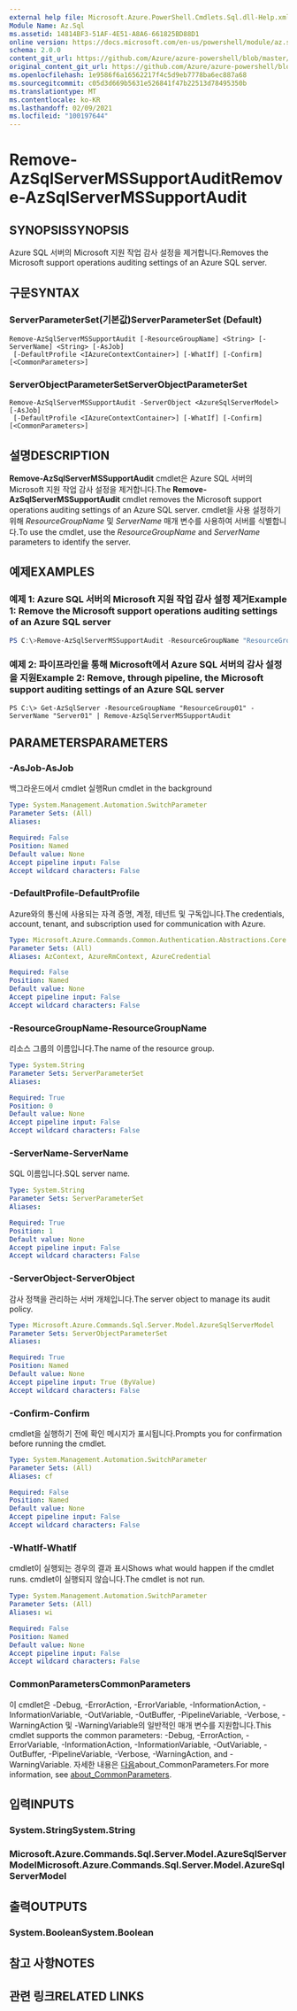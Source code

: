 ```yaml
---
external help file: Microsoft.Azure.PowerShell.Cmdlets.Sql.dll-Help.xml
Module Name: Az.Sql
ms.assetid: 14814BF3-51AF-4E51-A8A6-661825BD88D1
online version: https://docs.microsoft.com/en-us/powershell/module/az.sql/Remove-AzSqlServerMSSupportAudit
schema: 2.0.0
content_git_url: https://github.com/Azure/azure-powershell/blob/master/src/Sql/Sql/help/Remove-AzSqlServerMSSupportAudit.md
original_content_git_url: https://github.com/Azure/azure-powershell/blob/master/src/Sql/Sql/help/Remove-AzSqlServerMSSupportAudit.md
ms.openlocfilehash: 1e9586f6a16562217f4c5d9eb7778ba6ec887a68
ms.sourcegitcommit: c05d3d669b5631e526841f47b22513d78495350b
ms.translationtype: MT
ms.contentlocale: ko-KR
ms.lasthandoff: 02/09/2021
ms.locfileid: "100197644"
---
```

# <span data-ttu-id="857c3-101">Remove-AzSqlServerMSSupportAudit</span><span class="sxs-lookup"><span data-stu-id="857c3-101">Remove-AzSqlServerMSSupportAudit</span></span>

## <span data-ttu-id="857c3-102">SYNOPSIS</span><span class="sxs-lookup"><span data-stu-id="857c3-102">SYNOPSIS</span></span>
<span data-ttu-id="857c3-103">Azure SQL 서버의 Microsoft 지원 작업 감사 설정을 제거합니다.</span><span class="sxs-lookup"><span data-stu-id="857c3-103">Removes the Microsoft support operations auditing settings of an Azure SQL server.</span></span>

## <span data-ttu-id="857c3-104">구문</span><span class="sxs-lookup"><span data-stu-id="857c3-104">SYNTAX</span></span>

### <span data-ttu-id="857c3-105">ServerParameterSet(기본값)</span><span class="sxs-lookup"><span data-stu-id="857c3-105">ServerParameterSet (Default)</span></span>
```
Remove-AzSqlServerMSSupportAudit [-ResourceGroupName] <String> [-ServerName] <String> [-AsJob]
 [-DefaultProfile <IAzureContextContainer>] [-WhatIf] [-Confirm] [<CommonParameters>]
```

### <span data-ttu-id="857c3-106">ServerObjectParameterSet</span><span class="sxs-lookup"><span data-stu-id="857c3-106">ServerObjectParameterSet</span></span>
```
Remove-AzSqlServerMSSupportAudit -ServerObject <AzureSqlServerModel> [-AsJob]
 [-DefaultProfile <IAzureContextContainer>] [-WhatIf] [-Confirm] [<CommonParameters>]
```

## <span data-ttu-id="857c3-107">설명</span><span class="sxs-lookup"><span data-stu-id="857c3-107">DESCRIPTION</span></span>
<span data-ttu-id="857c3-108">**Remove-AzSqlServerMSSupportAudit** cmdlet은 Azure SQL 서버의 Microsoft 지원 작업 감사 설정을 제거합니다.</span><span class="sxs-lookup"><span data-stu-id="857c3-108">The **Remove-AzSqlServerMSSupportAudit** cmdlet removes the  Microsoft support operations auditing settings of an Azure SQL server.</span></span>
<span data-ttu-id="857c3-109">cmdlet을 사용 설정하기 위해 *ResourceGroupName* 및 *ServerName* 매개 변수를 사용하여 서버를 식별합니다.</span><span class="sxs-lookup"><span data-stu-id="857c3-109">To use the cmdlet, use the *ResourceGroupName* and *ServerName* parameters to identify the server.</span></span>

## <span data-ttu-id="857c3-110">예제</span><span class="sxs-lookup"><span data-stu-id="857c3-110">EXAMPLES</span></span>

### <span data-ttu-id="857c3-111">예제 1: Azure SQL 서버의 Microsoft 지원 작업 감사 설정 제거</span><span class="sxs-lookup"><span data-stu-id="857c3-111">Example 1: Remove the Microsoft support operations auditing settings of an Azure SQL server</span></span>
```powershell
PS C:\>Remove-AzSqlServerMSSupportAudit -ResourceGroupName "ResourceGroup01" -ServerName "Server01"
```

### <span data-ttu-id="857c3-112">예제 2: 파이프라인을 통해 Microsoft에서 Azure SQL 서버의 감사 설정을 지원</span><span class="sxs-lookup"><span data-stu-id="857c3-112">Example 2: Remove, through pipeline, the Microsoft support auditing settings of an Azure SQL server</span></span>
```
PS C:\> Get-AzSqlServer -ResourceGroupName "ResourceGroup01" -ServerName "Server01" | Remove-AzSqlServerMSSupportAudit
```

## <span data-ttu-id="857c3-113">PARAMETERS</span><span class="sxs-lookup"><span data-stu-id="857c3-113">PARAMETERS</span></span>

### <span data-ttu-id="857c3-114">-AsJob</span><span class="sxs-lookup"><span data-stu-id="857c3-114">-AsJob</span></span>
<span data-ttu-id="857c3-115">백그라운드에서 cmdlet 실행</span><span class="sxs-lookup"><span data-stu-id="857c3-115">Run cmdlet in the background</span></span>

```yaml
Type: System.Management.Automation.SwitchParameter
Parameter Sets: (All)
Aliases:

Required: False
Position: Named
Default value: None
Accept pipeline input: False
Accept wildcard characters: False
```

### <span data-ttu-id="857c3-116">-DefaultProfile</span><span class="sxs-lookup"><span data-stu-id="857c3-116">-DefaultProfile</span></span>
<span data-ttu-id="857c3-117">Azure와의 통신에 사용되는 자격 증명, 계정, 테넌트 및 구독입니다.</span><span class="sxs-lookup"><span data-stu-id="857c3-117">The credentials, account, tenant, and subscription used for communication with Azure.</span></span>

```yaml
Type: Microsoft.Azure.Commands.Common.Authentication.Abstractions.Core.IAzureContextContainer
Parameter Sets: (All)
Aliases: AzContext, AzureRmContext, AzureCredential

Required: False
Position: Named
Default value: None
Accept pipeline input: False
Accept wildcard characters: False
```

### <span data-ttu-id="857c3-118">-ResourceGroupName</span><span class="sxs-lookup"><span data-stu-id="857c3-118">-ResourceGroupName</span></span>
<span data-ttu-id="857c3-119">리소스 그룹의 이름입니다.</span><span class="sxs-lookup"><span data-stu-id="857c3-119">The name of the resource group.</span></span>

```yaml
Type: System.String
Parameter Sets: ServerParameterSet
Aliases:

Required: True
Position: 0
Default value: None
Accept pipeline input: False
Accept wildcard characters: False
```

### <span data-ttu-id="857c3-120">-ServerName</span><span class="sxs-lookup"><span data-stu-id="857c3-120">-ServerName</span></span>
<span data-ttu-id="857c3-121">SQL 이름입니다.</span><span class="sxs-lookup"><span data-stu-id="857c3-121">SQL server name.</span></span>

```yaml
Type: System.String
Parameter Sets: ServerParameterSet
Aliases:

Required: True
Position: 1
Default value: None
Accept pipeline input: False
Accept wildcard characters: False
```

### <span data-ttu-id="857c3-122">-ServerObject</span><span class="sxs-lookup"><span data-stu-id="857c3-122">-ServerObject</span></span>
<span data-ttu-id="857c3-123">감사 정책을 관리하는 서버 개체입니다.</span><span class="sxs-lookup"><span data-stu-id="857c3-123">The server object to manage its audit policy.</span></span>

```yaml
Type: Microsoft.Azure.Commands.Sql.Server.Model.AzureSqlServerModel
Parameter Sets: ServerObjectParameterSet
Aliases:

Required: True
Position: Named
Default value: None
Accept pipeline input: True (ByValue)
Accept wildcard characters: False
```

### <span data-ttu-id="857c3-124">-Confirm</span><span class="sxs-lookup"><span data-stu-id="857c3-124">-Confirm</span></span>
<span data-ttu-id="857c3-125">cmdlet을 실행하기 전에 확인 메시지가 표시됩니다.</span><span class="sxs-lookup"><span data-stu-id="857c3-125">Prompts you for confirmation before running the cmdlet.</span></span>

```yaml
Type: System.Management.Automation.SwitchParameter
Parameter Sets: (All)
Aliases: cf

Required: False
Position: Named
Default value: None
Accept pipeline input: False
Accept wildcard characters: False
```

### <span data-ttu-id="857c3-126">-WhatIf</span><span class="sxs-lookup"><span data-stu-id="857c3-126">-WhatIf</span></span>
<span data-ttu-id="857c3-127">cmdlet이 실행되는 경우의 결과 표시</span><span class="sxs-lookup"><span data-stu-id="857c3-127">Shows what would happen if the cmdlet runs.</span></span> <span data-ttu-id="857c3-128">cmdlet이 실행되지 않습니다.</span><span class="sxs-lookup"><span data-stu-id="857c3-128">The cmdlet is not run.</span></span>

```yaml
Type: System.Management.Automation.SwitchParameter
Parameter Sets: (All)
Aliases: wi

Required: False
Position: Named
Default value: None
Accept pipeline input: False
Accept wildcard characters: False
```

### <span data-ttu-id="857c3-129">CommonParameters</span><span class="sxs-lookup"><span data-stu-id="857c3-129">CommonParameters</span></span>
<span data-ttu-id="857c3-130">이 cmdlet은 -Debug, -ErrorAction, -ErrorVariable, -InformationAction, -InformationVariable, -OutVariable, -OutBuffer, -PipelineVariable, -Verbose, -WarningAction 및 -WarningVariable의 일반적인 매개 변수를 지원합니다.</span><span class="sxs-lookup"><span data-stu-id="857c3-130">This cmdlet supports the common parameters: -Debug, -ErrorAction, -ErrorVariable, -InformationAction, -InformationVariable, -OutVariable, -OutBuffer, -PipelineVariable, -Verbose, -WarningAction, and -WarningVariable.</span></span> <span data-ttu-id="857c3-131">자세한 내용은 [다음](http://go.microsoft.com/fwlink/?LinkID=113216)about_CommonParameters.</span><span class="sxs-lookup"><span data-stu-id="857c3-131">For more information, see [about_CommonParameters](http://go.microsoft.com/fwlink/?LinkID=113216).</span></span>

## <span data-ttu-id="857c3-132">입력</span><span class="sxs-lookup"><span data-stu-id="857c3-132">INPUTS</span></span>

### <span data-ttu-id="857c3-133">System.String</span><span class="sxs-lookup"><span data-stu-id="857c3-133">System.String</span></span>

### <span data-ttu-id="857c3-134">Microsoft.Azure.Commands.Sql.Server.Model.AzureSqlServerModel</span><span class="sxs-lookup"><span data-stu-id="857c3-134">Microsoft.Azure.Commands.Sql.Server.Model.AzureSqlServerModel</span></span>

## <span data-ttu-id="857c3-135">출력</span><span class="sxs-lookup"><span data-stu-id="857c3-135">OUTPUTS</span></span>

### <span data-ttu-id="857c3-136">System.Boolean</span><span class="sxs-lookup"><span data-stu-id="857c3-136">System.Boolean</span></span>

## <span data-ttu-id="857c3-137">참고 사항</span><span class="sxs-lookup"><span data-stu-id="857c3-137">NOTES</span></span>

## <span data-ttu-id="857c3-138">관련 링크</span><span class="sxs-lookup"><span data-stu-id="857c3-138">RELATED LINKS</span></span>

